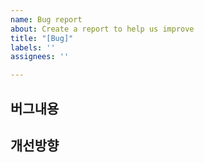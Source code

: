 ```yaml
---
name: Bug report
about: Create a report to help us improve
title: "[Bug]"
labels: ''
assignees: ''

---
```


## 버그내용

<!-- 버그에 대해 이해하기 쉽도록 이미지를 넣어주세요(선택) -->


## 개선방향


